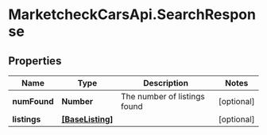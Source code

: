 # MarketcheckCarsApi.SearchResponse

## Properties
Name | Type | Description | Notes
------------ | ------------- | ------------- | -------------
**numFound** | **Number** | The number of listings found | [optional] 
**listings** | [**[BaseListing]**](BaseListing.md) |  | [optional] 


